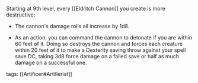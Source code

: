 Starting at 9th level, every [[Eldritch Cannon]] you create is more destructive:

-   The cannon's damage rolls all increase by 1d8.

-   As an action, you can command the cannon to detonate if you are within 60 feet of it. Doing so destroys the cannon and forces each creature within 20 feet of it to make a Dexterity saving throw against your spell save DC, taking 3d8 force damage on a failed save or half as much damage on a successful one.

tags: [[Artificer#Artillerist]]